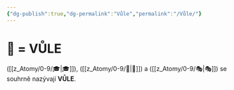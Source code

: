 ```yaml
---
{"dg-publish":true,"dg-permalink":"Vůle","permalink":"/Vůle/"}
---
```


# 🧠 = VŮLE
([[z_Atomy/0-9/🎓\|🎓]]), ([[z_Atomy/0-9/🦉\|🦉]]) a ([[z_Atomy/0-9/🎭\|🎭]]) se souhrně nazývají **VŮLE**.